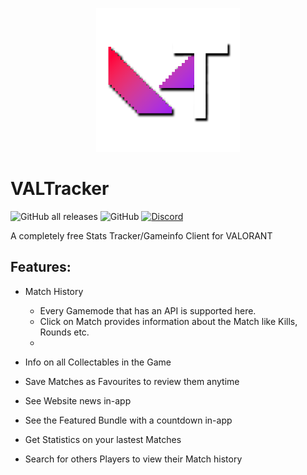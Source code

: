 <p align="center"><img width="230px" src="iconss/VALTracker_Logo.png"></p> 

# VALTracker

![GitHub all releases](https://img.shields.io/github/downloads/spiritletsplays/valtracker_src/total?color=%23ac6dff&label=Downloads) ![GitHub](https://img.shields.io/github/license/spiritletsplays/valtracker_src?label=License) [![Discord](https://img.shields.io/discord/927898163094900777?color=%235865F2&label=Our%20Discord)](https://discord.gg/aJfQ4yHysG)

A completely free Stats Tracker/Gameinfo Client for VALORANT

## Features:
- Match History
    - Every Gamemode that has an API is supported here.
    - Click on Match provides information about the Match like Kills, Rounds etc.
    - 
- Info on all Collectables in the Game

- Save Matches as Favourites to review them anytime

- See Website news in-app

- See the Featured Bundle with a countdown in-app

- Get Statistics on your lastest Matches

- Search for others Players to view their Match history
